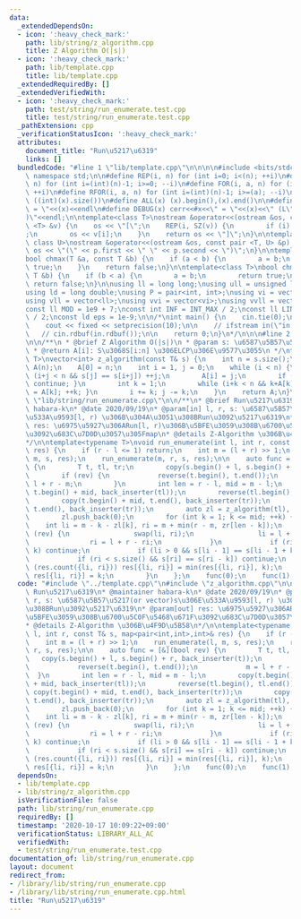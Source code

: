 ```yaml
---
data:
  _extendedDependsOn:
  - icon: ':heavy_check_mark:'
    path: lib/string/z_algorithm.cpp
    title: Z Algorithm O(|s|)
  - icon: ':heavy_check_mark:'
    path: lib/template.cpp
    title: lib/template.cpp
  _extendedRequiredBy: []
  _extendedVerifiedWith:
  - icon: ':heavy_check_mark:'
    path: test/string/run_enumerate.test.cpp
    title: test/string/run_enumerate.test.cpp
  _pathExtension: cpp
  _verificationStatusIcon: ':heavy_check_mark:'
  attributes:
    document_title: "Run\u5217\u6319"
    links: []
  bundledCode: "#line 1 \"lib/template.cpp\"\n\n\n\n#include <bits/stdc++.h>\n\nusing\
    \ namespace std;\n\n#define REP(i, n) for (int i=0; i<(n); ++i)\n#define RREP(i,\
    \ n) for (int i=(int)(n)-1; i>=0; --i)\n#define FOR(i, a, n) for (int i=(a); i<(n);\
    \ ++i)\n#define RFOR(i, a, n) for (int i=(int)(n)-1; i>=(a); --i)\n\n#define SZ(x)\
    \ ((int)(x).size())\n#define ALL(x) (x).begin(),(x).end()\n\n#define DUMP(x) cerr<<#x<<\"\
    \ = \"<<(x)<<endl\n#define DEBUG(x) cerr<<#x<<\" = \"<<(x)<<\" (L\"<<__LINE__<<\"\
    )\"<<endl;\n\ntemplate<class T>\nostream &operator<<(ostream &os, const vector\
    \ <T> &v) {\n    os << \"[\";\n    REP(i, SZ(v)) {\n        if (i) os << \", \"\
    ;\n        os << v[i];\n    }\n    return os << \"]\";\n}\n\ntemplate<class T,\
    \ class U>\nostream &operator<<(ostream &os, const pair <T, U> &p) {\n    return\
    \ os << \"(\" << p.first << \" \" << p.second << \")\";\n}\n\ntemplate<class T>\n\
    bool chmax(T &a, const T &b) {\n    if (a < b) {\n        a = b;\n        return\
    \ true;\n    }\n    return false;\n}\n\ntemplate<class T>\nbool chmin(T &a, const\
    \ T &b) {\n    if (b < a) {\n        a = b;\n        return true;\n    }\n   \
    \ return false;\n}\n\nusing ll = long long;\nusing ull = unsigned long long;\n\
    using ld = long double;\nusing P = pair<int, int>;\nusing vi = vector<int>;\n\
    using vll = vector<ll>;\nusing vvi = vector<vi>;\nusing vvll = vector<vll>;\n\n\
    const ll MOD = 1e9 + 7;\nconst int INF = INT_MAX / 2;\nconst ll LINF = LLONG_MAX\
    \ / 2;\nconst ld eps = 1e-9;\n\n/*\nint main() {\n    cin.tie(0);\n    ios::sync_with_stdio(false);\n\
    \    cout << fixed << setprecision(10);\n\n    // ifstream in(\"in.txt\");\n \
    \   // cin.rdbuf(in.rdbuf());\n\n    return 0;\n}\n*/\n\n\n#line 2 \"lib/string/z_algorithm.cpp\"\
    \n\n/**\n * @brief Z Algorithm O(|s|)\n * @param s: \u6587\u5B57\u5217(or vector)\n\
    \ * @return A[i]: S\u3068S[i:n] \u306ELCP\u306E\u9577\u3055\n */\ntemplate<typename\
    \ T>\nvector<int> z_algorithm(const T& s) {\n    int n = s.size();\n    vector<int>\
    \ A(n);\n    A[0] = n;\n    int i = 1, j = 0;\n    while (i < n) {\n        while\
    \ (i+j < n && s[j] == s[i+j]) ++j;\n        A[i] = j;\n        if (j == 0) { ++i;\
    \ continue; }\n        int k = 1;\n        while (i+k < n && k+A[k] < j) { A[i+k]\
    \ = A[k]; ++k; }\n        i += k; j -= k;\n    }\n    return A;\n}\n\n#line 3\
    \ \"lib/string/run_enumerate.cpp\"\n\n/**\n* @brief Run\u5217\u6319\n* @maintainer\
    \ habara-k\n* @date 2020/09/19\n* @param[in] l, r, s: \u6587\u5B57\u5217(or vector)s\u306E\
    \u533A\u9593[l, r) \u306B\u304A\u3051\u308BRun\u3092\u5217\u6319\n* @param[out]\
    \ res: \u6975\u5927\u306ARun[l, r)\u306B\u5BFE\u3059\u308B\u6700\u5C0F\u5468\u671F\
    \u3092\u683C\u7D0D\u3057\u305Fmap\n* @details Z-Algorithm \u306B\u4F9D\u5B58\n\
    */\n\ntemplate<typename T>\nvoid run_enumerate(int l, int r, const T& s, map<pair<int,int>,int>&\
    \ res) {\n    if (r - l <= 1) return;\n    int m = (l + r) >> 1;\n    run_enumerate(l,\
    \ m, s, res);\n    run_enumerate(m, r, s, res);\n\n    auto func = [&](bool rev)\
    \ {\n        T t, tl, tr;\n        copy(s.begin() + l, s.begin() + r, back_inserter(t));\n\
    \        if (rev) {\n            reverse(t.begin(), t.end());\n            m =\
    \ l + r - m;\n        }\n        int len = r - l, mid = m - l;\n        copy(t.begin(),\
    \ t.begin() + mid, back_inserter(tl));\n        reverse(tl.begin(), tl.end());\n\
    \        copy(t.begin() + mid, t.end(), back_inserter(tr));\n        copy(t.begin(),\
    \ t.end(), back_inserter(tr));\n        auto zl = z_algorithm(tl), zr = z_algorithm(tr);\n\
    \        zl.push_back(0);\n        for (int k = 1; k <= mid; ++k) {\n        \
    \    int li = m - k - zl[k], ri = m + min(r - m, zr[len - k]);\n            if\
    \ (rev) {\n                swap(li, ri);\n                li = l + r - li;\n \
    \               ri = l + r - ri;\n            }\n            if (ri - li < 2 *\
    \ k) continue;\n            if (li > 0 && s[li - 1] == s[li - 1 + k]) continue;\n\
    \            if (ri < s.size() && s[ri] == s[ri - k]) continue;\n            if\
    \ (res.count({li, ri})) res[{li, ri}] = min(res[{li, ri}], k);\n            else\
    \ res[{li, ri}] = k;\n        }\n    };\n    func(0);\n    func(1);\n}\n\n"
  code: "#include \"../template.cpp\"\n#include \"z_algorithm.cpp\"\n\n/**\n* @brief\
    \ Run\u5217\u6319\n* @maintainer habara-k\n* @date 2020/09/19\n* @param[in] l,\
    \ r, s: \u6587\u5B57\u5217(or vector)s\u306E\u533A\u9593[l, r) \u306B\u304A\u3051\
    \u308BRun\u3092\u5217\u6319\n* @param[out] res: \u6975\u5927\u306ARun[l, r)\u306B\
    \u5BFE\u3059\u308B\u6700\u5C0F\u5468\u671F\u3092\u683C\u7D0D\u3057\u305Fmap\n\
    * @details Z-Algorithm \u306B\u4F9D\u5B58\n*/\n\ntemplate<typename T>\nvoid run_enumerate(int\
    \ l, int r, const T& s, map<pair<int,int>,int>& res) {\n    if (r - l <= 1) return;\n\
    \    int m = (l + r) >> 1;\n    run_enumerate(l, m, s, res);\n    run_enumerate(m,\
    \ r, s, res);\n\n    auto func = [&](bool rev) {\n        T t, tl, tr;\n     \
    \   copy(s.begin() + l, s.begin() + r, back_inserter(t));\n        if (rev) {\n\
    \            reverse(t.begin(), t.end());\n            m = l + r - m;\n      \
    \  }\n        int len = r - l, mid = m - l;\n        copy(t.begin(), t.begin()\
    \ + mid, back_inserter(tl));\n        reverse(tl.begin(), tl.end());\n       \
    \ copy(t.begin() + mid, t.end(), back_inserter(tr));\n        copy(t.begin(),\
    \ t.end(), back_inserter(tr));\n        auto zl = z_algorithm(tl), zr = z_algorithm(tr);\n\
    \        zl.push_back(0);\n        for (int k = 1; k <= mid; ++k) {\n        \
    \    int li = m - k - zl[k], ri = m + min(r - m, zr[len - k]);\n            if\
    \ (rev) {\n                swap(li, ri);\n                li = l + r - li;\n \
    \               ri = l + r - ri;\n            }\n            if (ri - li < 2 *\
    \ k) continue;\n            if (li > 0 && s[li - 1] == s[li - 1 + k]) continue;\n\
    \            if (ri < s.size() && s[ri] == s[ri - k]) continue;\n            if\
    \ (res.count({li, ri})) res[{li, ri}] = min(res[{li, ri}], k);\n            else\
    \ res[{li, ri}] = k;\n        }\n    };\n    func(0);\n    func(1);\n}\n\n"
  dependsOn:
  - lib/template.cpp
  - lib/string/z_algorithm.cpp
  isVerificationFile: false
  path: lib/string/run_enumerate.cpp
  requiredBy: []
  timestamp: '2020-10-17 10:09:22+09:00'
  verificationStatus: LIBRARY_ALL_AC
  verifiedWith:
  - test/string/run_enumerate.test.cpp
documentation_of: lib/string/run_enumerate.cpp
layout: document
redirect_from:
- /library/lib/string/run_enumerate.cpp
- /library/lib/string/run_enumerate.cpp.html
title: "Run\u5217\u6319"
---
```

